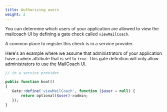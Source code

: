 ```yaml
---
title: Authorizing users
weight: 2
---
```


You can determine which users of your application are allowed to view the mailcoach UI by defining a gate check called `viewMailCoach`.

A common place to register this check is in a service provider. 

Here's an example where we assume that administrators of your application have a `admin` attribute that is set to `true`. This gate definition will only allow administrators to use the MailCoach UI.

```php
// in a service provider

public function boot()
{
   Gate::define('viewMailCoach', function ($user = null) {
       return optional($user)->admin;
   });
}
```
